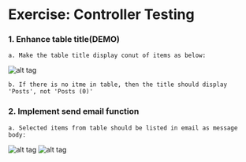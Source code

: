 # Exercise: Controller Testing

### 1. Enhance table title(DEMO)

	a. Make the table title display conut of items as below:
	
![alt tag](https://user-images.githubusercontent.com/23159761/42492843-2cfafefa-844d-11e8-88dd-09b23f1c1fae.png)

	
	
	b. If there is no itme in table, then the title should display 'Posts', not 'Posts (0)'







### 2. Implement send email function

	a. Selected items from table should be listed in email as message body:
	
![alt tag](https://user-images.githubusercontent.com/23159761/42561294-5eb1512c-852b-11e8-9b77-b60df26be722.png)
![alt tag](https://user-images.githubusercontent.com/23159761/42561458-bb8ced20-852b-11e8-9d9a-6b379f06f753.png)
